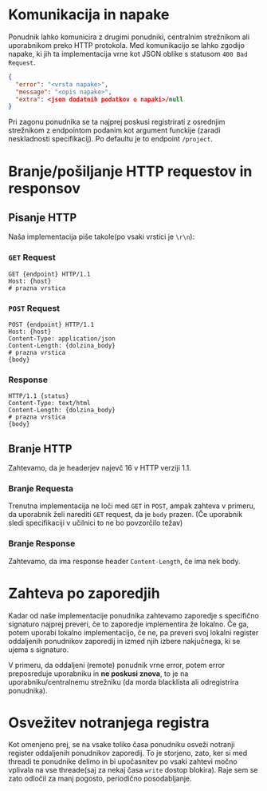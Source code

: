 # Komunikacija in napake
Ponudnik lahko komunicira z drugimi ponudniki, centralnim strežnikom ali uporabnikom preko HTTP protokola. Med komunikacijo se lahko zgodijo napake, ki jih ta implementacija vrne kot JSON oblike s statusom ```400 Bad Request```.
```json
{
  "error": "<vrsta napake>",
  "message": "<opis napake>",
  "extra": <json dodatnih podatkov o napaki>/null
}
```

Pri zagonu ponudnika se ta najprej poskusi registrirati z osrednjim strežnikom z endpointom podanim
kot argument funckije (zaradi neskladnosti specifikacij). Po defaultu je to endpoint `/project`.

# Branje/pošiljanje HTTP requestov in responsov
## Pisanje HTTP
Naša implementacija piše takole(po vsaki vrstici je `\r\n`):
### `GET` Request

```http
GET {endpoint} HTTP/1.1
Host: {host}
# prazna vrstica
```
### `POST` Request
```http
POST {endpoint} HTTP/1.1
Host: {host}
Content-Type: application/json
Content-Length: {dolzina_body}
# prazna vrstica
{body}
```

### Response
```http
HTTP/1.1 {status}
Content-Type: text/html
Content-Length: {dolzina_body}
# prazna vrstica
{body}
```

## Branje HTTP 
Zahtevamo, da je headerjev najevč 16 v HTTP verziji 1.1.

### Branje Requesta
Trenutna implementacija ne loči med `GET` in `POST`, ampak zahteva v primeru, da uporabnik 
želi narediti `GET` request, da je `body` prazen. (Če uporabnik sledi specifikaciji v učilnici to ne bo povzorčilo težav)  

### Branje Response
Zahtevamo, da ima response header `Content-Length`, če ima nek body.

# Zahteva po zaporedjih
Kadar od naše implementacije ponudnika zahtevamo zaporedje s specifično signaturo
najprej preveri, če to zaporedje implementira že lokalno. Če ga, potem uporabi lokalno implementacijo, če ne, pa preveri svoj lokalni register oddaljenih ponudnikov zaporedij in izmed njih izbere nakjučnega, ki se ujema s signaturo.

V primeru, da oddaljeni (remote) ponudnik vrne error, potem error preposreduje uporabniku in **ne poskusi znova**, to je na uporabniku/centralnemu strežniku
(da morda blacklista ali odregistrira ponudnika).

# Osvežitev notranjega registra
Kot omenjeno prej, se na vsake toliko časa ponudniku osveži notranji register oddaljenih ponudnikov zaporedij. To je storjeno, zato, ker si med threadi te ponudnike delimo in bi upočasnitev po vsaki zahtevi močno vplivala na vse threade(saj za nekaj časa `write` dostop blokira). Raje sem se zato odločil za manj pogosto, periodično posodabljanje.  